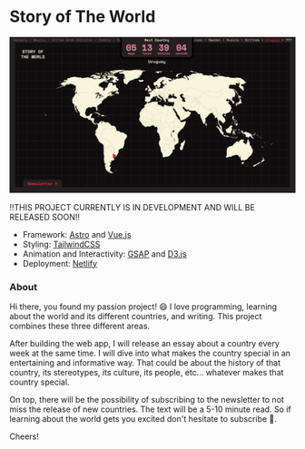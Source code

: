 # Story of The World

[![Webpage Screenshot](public/webpage-screenshot.png)](https://storyofthe.world)

!!THIS PROJECT CURRENTLY IS IN DEVELOPMENT AND WILL BE RELEASED SOON!!

- Framework: [Astro](https://astro.build/) and [Vue.js](https://vuejs.org)
- Styling: [TailwindCSS](https://tailwindcss.com)
- Animation and Interactivity: [GSAP](https://gsap.com) and [D3.js](https://d3js.org)
- Deployment: [Netlify](https://netlify.com)

### About

Hi there, you found my passion project! 😄 I love programming, learning about the world and its different countries, and writing. This project combines these three different areas.

After building the web app, I will release an essay about a country every week at the same time. I will dive into what makes the country special in an entertaining and informative way. That could be about the history of that country, its stereotypes, its culture, its people, etc... whatever makes that country special.

On top, there will be the possibility of subscribing to the newsletter to not miss the release of new countries. The text will be a 5-10 minute read. So if learning about the world gets you excited don't hesitate to subscribe 🙂.

Cheers!
